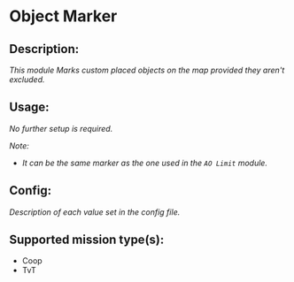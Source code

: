 # Object Marker
## Description:
_This module Marks custom placed objects on the map provided they aren't excluded._

## Usage:
_No further setup is required._


_Note:_
 - _It can be the same marker as the one used in the `AO Limit` module._

## Config:
_Description of each value set in the config file._

## Supported mission type(s):
 - Coop
 - TvT
